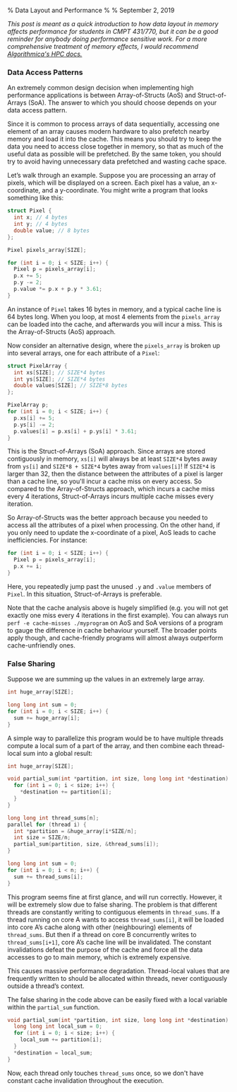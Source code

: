 % Data Layout and Performance
%
% September 2, 2019

*This post is meant as a quick introduction to how data layout in memory affects
performance for students in CMPT 431/770, but it can be a good reminder for anybody doing performance sensitive work. For a more comprehensive treatment of memory effects, I would recommend [Algorithmica's HPC docs.](https://en.algorithmica.org/hpc/cpu-cache/)*

### Data Access Patterns
An extremely common design decision when implementing high performance applications is between Array-of-Structs (AoS) and Struct-of-Arrays (SoA). The answer to which you should choose depends on your data access pattern. 

Since it is common to process arrays of data sequentially, accessing one element of an array causes modern hardware to also prefetch nearby memory and load it into the cache. This means you should try to keep the data you need to access close together in memory, so that as much of the useful data as possible will be prefetched. By the same token, you should try to avoid having unnecessary data prefetched and wasting cache space.

Let’s walk through an example. Suppose you are processing an array of pixels, which will be displayed on a screen. Each pixel has a value, an x-coordinate, and a y-coordinate. You might write a program that looks something like this:

```c++
struct Pixel {
  int x; // 4 bytes
  int y; // 4 bytes
  double value; // 8 bytes
};

Pixel pixels_array[SIZE];

for (int i = 0; i < SIZE; i++) {
  Pixel p = pixels_array[i];
  p.x += 5;
  p.y -= 2;
  p.value *= p.x + p.y * 3.61;
}
```

An instance of `Pixel` takes 16 bytes in memory, and a typical cache line is 64 bytes long. When you loop, at most 4 elements from the `pixels_array` can be loaded into the cache, and afterwards you will incur a miss. This is the Array-of-Structs (AoS) approach.

Now consider an alternative design, where the `pixels_array` is broken up into several arrays, one for each attribute of a `Pixel`:

```c++
struct PixelArray {
  int xs[SIZE]; // SIZE*4 bytes
  int ys[SIZE]; // SIZE*4 bytes
  double values[SIZE]; // SIZE*8 bytes
};

PixelArray p;
for (int i = 0; i < SIZE; i++) {
  p.xs[i] += 5;
  p.ys[i] -= 2;
  p.values[i] = p.xs[i] + p.ys[i] * 3.61;
}
```

This is the Struct-of-Arrays (SoA) approach. Since arrays are stored contiguously in memory, `xs[i]` will always be at least `SIZE*4` bytes away from `ys[i]` and `SIZE*8 + SIZE*4` bytes away from `values[i]`! If `SIZE*4` is larger than 32, then the distance between the attributes of a pixel is larger than a cache line, so you'll incur a cache miss on every access. So compared to the Array-of-Structs approach, which incurs a cache miss every 4 iterations, Struct-of-Arrays incurs multiple cache misses every iteration.

So Array-of-Structs was the better approach because you needed to access all the attributes of a pixel when processing. On the other hand, if you only need to update the x-coordinate of a pixel, AoS leads to cache inefficiencies. For instance:

```c++
for (int i = 0; i < SIZE; i++) {
  Pixel p = pixels_array[i];
  p.x += i;
}
```

Here, you repeatedly jump past the unused `.y` and `.value` members of `Pixel`. In this situation, Struct-of-Arrays is preferable.

Note that the cache analysis above is hugely simplified (e.g. you will not get exactly one miss every 4 iterations in the first example). You can always run `perf -e cache-misses ./myprogram` on AoS and SoA versions of a program to gauge the difference in cache behaviour yourself. The broader points apply though, and cache-friendly programs will almost always outperform cache-unfriendly ones.

### False Sharing

Suppose we are summing up the values in an extremely large array.

```c++
int huge_array[SIZE];

long long int sum = 0;
for (int i = 0; i < SIZE; i++) {
  sum += huge_array[i];
}
```

A simple way to parallelize this program would be to have multiple threads compute a local sum of a part of the array, and then combine each thread-local sum into a global result:

```c++
int huge_array[SIZE];

void partial_sum(int *partition, int size, long long int *destination) {
  for (int i = 0; i < size; i++) {
    *destination += partition[i];
  }
}

long long int thread_sums[n];
parallel for (thread i) {
  int *partition = &huge_array[i*SIZE/n];
  int size = SIZE/n;
  partial_sum(partition, size, &thread_sums[i]);
}

long long int sum = 0;
for (int i = 0; i < n; i++) {
  sum += thread_sums[i];
}
```

This program seems fine at first glance, and will run correctly. However, it will be extremely slow due to false sharing. The problem is that different threads are constantly writing to contiguous elements in `thread_sums`. If a thread running on core A wants to access `thread_sums[i]`, it will be loaded into core A’s cache along with other (neighbouring) elements of `thread_sums`. But then if a thread on core B concurrently writes to `thread_sums[i+1]`, core A’s cache line will be invalidated. The constant invalidations defeat the purpose of the cache and force all the data accesses to go to main memory, which is extremely expensive.

This causes massive performance degradation. Thread-local values that are frequently written to should be allocated within threads, never contiguously outside a thread’s context.

The false sharing in the code above can be easily fixed with a local variable within the `partial_sum` function.

```c++
void partial_sum(int *partition, int size, long long int *destination) {
  long long int local_sum = 0;
  for (int i = 0; i < size; i++) {
    local_sum += partition[i];
  }
  *destination = local_sum;
}
```

Now, each thread only touches `thread_sums` once, so we don't have constant cache invalidation throughout the execution.
